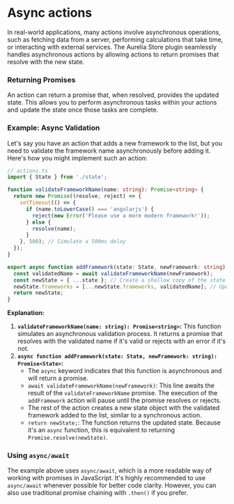 # Async actions

In real-world applications, many actions involve asynchronous operations, such as fetching data from a server, performing calculations that take time, or interacting with external services. The Aurelia Store plugin seamlessly handles asynchronous actions by allowing actions to return promises that resolve with the new state.

### Returning Promises

An action can return a promise that, when resolved, provides the updated state. This allows you to perform asynchronous tasks within your actions and update the state once those tasks are complete.

### Example: Async Validation

Let's say you have an action that adds a new framework to the list, but you need to validate the framework name asynchronously before adding it. Here's how you might implement such an action:

```typescript
// actions.ts
import { State } from './state';

function validateFrameworkName(name: string): Promise<string> {
  return new Promise((resolve, reject) => {
    setTimeout(() => {
      if (name.toLowerCase() === 'angularjs') {
        reject(new Error('Please use a more modern framework!'));
      } else {
        resolve(name);
      }
    }, 500); // Simulate a 500ms delay
  });
}

export async function addFramework(state: State, newFramework: string): Promise<State> {
  const validatedName = await validateFrameworkName(newFramework);
  const newState = { ...state }; // Create a shallow copy of the state
  newState.frameworks = [...newState.frameworks, validatedName]; // Update the frameworks array
  return newState;
}
```

**Explanation:**

1. **`validateFrameworkName(name: string): Promise<string>`:** This function simulates an asynchronous validation process. It returns a promise that resolves with the validated name if it's valid or rejects with an error if it's not.
2. **`async function addFramework(state: State, newFramework: string): Promise<State>`:**
   * The `async` keyword indicates that this function is asynchronous and will return a promise.
   * `await validateFrameworkName(newFramework)`: This line awaits the result of the `validateFrameworkName` promise. The execution of the `addFramework` action will pause until the promise resolves or rejects.
   * The rest of the action creates a new state object with the validated framework added to the list, similar to a synchronous action.
   * `return newState;`: The function returns the updated state. Because it's an `async` function, this is equivalent to returning `Promise.resolve(newState)`.

### Using `async/await`

The example above uses `async/await`, which is a more readable way of working with promises in JavaScript. It's highly recommended to use `async/await` whenever possible for better code clarity. However, you can also use traditional promise chaining with `.then()` if you prefer.
